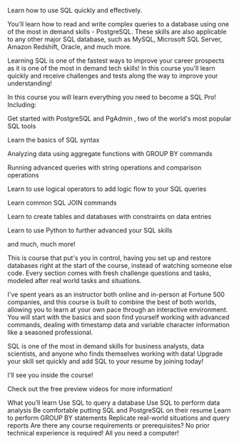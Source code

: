 
Learn how to use SQL quickly and effectively.

You'll learn how to read and write complex queries to a database using one of the most in demand skills - PostgreSQL. These skills are also applicable to any other major SQL database, such as MySQL, Microsoft SQL Server, Amazon Redshift, Oracle, and much more.

Learning SQL is one of the fastest ways to improve your career prospects as it is one of the most in demand tech skills! In this course you'll learn quickly and receive challenges and tests along the way to improve your understanding!

In this course you will learn everything you need to become a SQL Pro! Including:

Get started with PostgreSQL and PgAdmin , two of the world's most popular SQL tools

Learn the basics of SQL syntax

Analyzing data using aggregate functions with GROUP BY commands

Running advanced queries with string operations and comparison operations

Learn to use logical operators to add logic flow to your SQL queries

Learn common SQL JOIN commands

Learn to create tables and databases with constraints on data entries

Learn to use Python to further advanced your SQL skills

and much, much more!

This is course that put's you in control, having you set up and restore databases right at the start of the course, instead of watching someone else code. Every section comes with fresh challenge questions and tasks, modeled after real world tasks and situations.

I've spent years as an instructor both online and in-person at Fortune 500 companies, and this course is built to combine the best of both worlds, allowing you to learn at your own pace through an interactive environment. You will start with the basics and soon find yourself working with advanced commands, dealing with timestamp data and variable character information like a seasoned professional.

SQL is one of the most in demand skills for business analysts, data scientists, and anyone who finds themselves working with data! Upgrade your skill set quickly and add SQL to your resume by joining today!

I'll see you inside the course!

Check out the free preview videos for more information!

What you’ll learn
Use SQL to query a database
Use SQL to perform data analysis
Be comfortable putting SQL and PostgreSQL on their resume
Learn to perform GROUP BY statements
Replicate real-world situations and query reports
Are there any course requirements or prerequisites?
No prior technical experience is required! All you need a computer!

